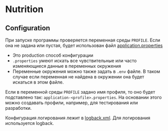# Nutrition

## Configuration

При запуске программы проверяется переменная среды `PROFILE`.
Если она не задана или пустая, будет использован файл [application.properties](src/main/resources/application.properties)
 * Это production способ конфигурации
 * `.properties` умеют искать все чувствительные или часто изменяющиеся данные в переменных окружения
 * Переменные окружения можно также задать в `.env` файле. В таком случае если переменная не найдена в окружении она будет искаться в этом файле.

Если в переменной среды `PROFILE` задано имя профиля, то оно будет подставлено так: `application-<profile>.properties`.
На основании этого можно создавать профили, например, для тестирования или разработки.

Конфигурация логирования лежит в [logback.xml](src/main/resources/logback.xml). Для логирования используется logback.
